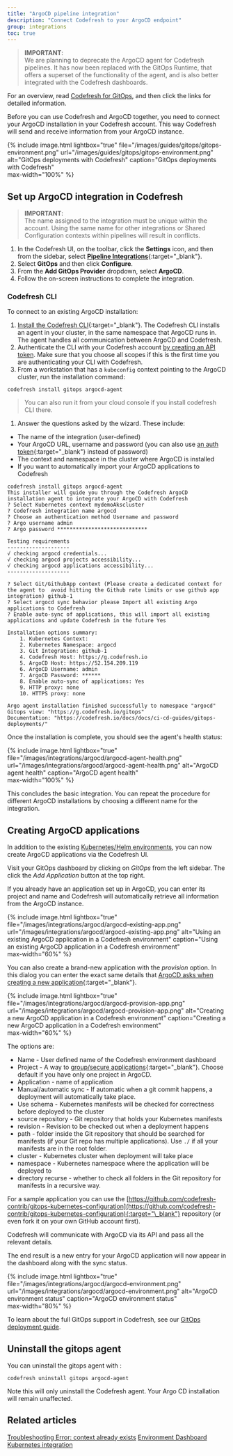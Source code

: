 ```yaml
---
title: "ArgoCD pipeline integration"
description: "Connect Codefresh to your ArgoCD endpoint"
group: integrations
toc: true
---
```


> **IMPORTANT**:  
  We are planning to deprecate the ArgoCD agent for Codefresh pipelines. It has now been replaced with the GitOps Runtime, that offers a superset of the functionality of the agent, and is also better integrated
  with the Codefresh dashboards.  

  For an overview, read [Codefresh for GitOps]({{site.baseurl}}/docs/getting-started/gitops-codefresh/), and then click the links for detailed information.

Before you can use Codefresh and ArgoCD together, you need to connect your ArgoCD installation in your Codefresh account. This way Codefresh will send and receive information from your ArgoCD instance. 

{% include image.html 
  lightbox="true" 
  file="/images/guides/gitops/gitops-environment.png" 
  url="/images/guides/gitops/gitops-environment.png" 
  alt="GitOps deployments with Codefresh"
  caption="GitOps deployments with Codefresh"  
  max-width="100%"
 %}



## Set up ArgoCD integration in Codefresh

>**IMPORTANT**:  
The name assigned to the integration must be unique within the account. Using the same name for other integrations or Shared Configuration contexts within pipelines will result in conflicts.

1. In the Codefresh UI, on the toolbar, click the **Settings** icon, and then from the sidebar, select [**Pipeline Integrations**](https://g.codefresh.io/account-admin/account-conf/integration){:target="\_blank"}. 
1. Select **GitOps** and then click **Configure**.
1. From the **Add GitOps Provider** dropdown, select **ArgoCD**.
1. Follow the on-screen instructions to complete the integration.

### Codefresh CLI 
To connect to an existing ArgoCD installation:
1. [Install the Codefresh CLI](https://codefresh-io.github.io/cli/installation/){:target="\_blank"}.
  The Codefresh CLI installs an agent in your cluster, in the same namespace that ArgoCD runs in. The agent handles all communication between ArgoCD and Codefresh.  
1. Authenticate the CLI with your Codefresh account [by creating an API token]({{site.baseurl}}/docs/integrations/codefresh-api/#authentication-instructions). Make sure that you choose all scopes if this is the first time you are authenticating your CLI with Codefresh.
1. From a workstation that has a `kubeconfig` context pointing to the ArgoCD cluster, run the installation command:

```
codefresh install gitops argocd-agent
```

>You can also run it from your cloud console if you install codefresh CLI there.

1. Answer the questions asked by the wizard. These include:

  * The name of the integration (user-defined)
  * Your ArgoCD URL, username and password (you can also use [an auth token](https://argoproj.github.io/argo-cd/operator-manual/user-management/){:target="\_blank"} instead of password)
  * The context and namespace in the cluster where ArgoCD is installed
  * If you want to automatically import your ArgoCD applications to Codefresh

```
codefresh install gitops argocd-agent
This installer will guide you through the Codefresh ArgoCD installation agent to integrate your ArgoCD with Codefresh
? Select Kubernetes context mydemoAkscluster
? Codefresh integration name argocd
? Choose an authentication method Username and password
? Argo username admin
? Argo password *****************************

Testing requirements
--------------------
√ checking argocd credentials...
√ checking argocd projects accessibility...
√ checking argocd applications accessibility...
--------------------

? Select Git/GithubApp context (Please create a dedicated context for the agent to  avoid hitting the Github rate limits or use github app integration) github-1
? Select argocd sync behavior please Import all existing Argo applications to Codefresh
? Enable auto-sync of applications, this will import all existing applications and update Codefresh in the future Yes

Installation options summary:
    1. Kubernetes Context:
    2. Kubernetes Namespace: argocd
    3. Git Integration: github-1
    4. Codefresh Host: https://g.codefresh.io
    5. ArgoCD Host: https://52.154.209.119
    6. ArgoCD Username: admin
    7. ArgoCD Password: ******
    8. Enable auto-sync of applications: Yes
    9. HTTP proxy: none
    10. HTTPS proxy: none

Argo agent installation finished successfully to namespace "argocd"
Gitops view: "https://g.codefresh.io/gitops"
Documentation: "https://codefresh.io/docs/docs/ci-cd-guides/gitops-deployments/"
```

Once the installation is complete, you should see the agent's health status:

{% include image.html 
  lightbox="true" 
  file="/images/integrations/argocd/argocd-agent-health.png" 
  url="/images/integrations/argocd/argocd-agent-health.png" 
  alt="ArgoCD agent health"
  caption="ArgoCD agent health"  
  max-width="100%"
 %}


This concludes the basic integration. You can repeat the procedure for different ArgoCD installations by choosing a different 
name for the integration.

## Creating ArgoCD applications

<!--- add note that this has been deprecated? -->

In addition to the existing [Kubernetes/Helm environments]({{site.baseurl}}/docs/deployments/kubernetes/environment-dashboard/), you can now create ArgoCD applications via the Codefresh UI.

Visit your GitOps dashboard by clicking on *GitOps* from the left sidebar. The click the *Add Application* button at the top right.

If you already have an application set up in ArgoCD, you can enter its project and name and Codefresh will automatically retrieve all information from the ArgoCD instance.

{% include image.html 
  lightbox="true" 
  file="/images/integrations/argocd/argocd-existing-app.png" 
  url="/images/integrations/argocd/argocd-existing-app.png" 
  alt="Using an existing ArgoCD application in a Codefresh environment"
  caption="Using an existing ArgoCD application in a Codefresh environment"  
  max-width="60%"
 %}

You can also create a brand-new application with the *provision* option. In this dialog you can enter the exact same details that [ArgoCD asks when creating a new application](https://argoproj.github.io/argo-cd/getting_started/#6-create-an-application-from-a-git-repository){:target="\_blank"}.

{% include image.html 
  lightbox="true" 
  file="/images/integrations/argocd/argocd-provision-app.png" 
  url="/images/integrations/argocd/argocd-provision-app.png" 
  alt="Creating a new ArgoCD application in a Codefresh environment"
  caption="Creating a new ArgoCD application in a Codefresh environment"  
  max-width="60%"
 %}

The options are:

* Name - User defined name of the Codefresh environment dashboard
* Project - A way to [group/secure applications](https://argoproj.github.io/argo-cd/user-guide/projects/){:target="\_blank"}. Choose default if you have only one project in ArgoCD.
* Application - name of application 
* Manual/automatic sync - If automatic when a git commit happens, a deployment will automatically take place.
* Use schema - Kubernetes manifests will be checked for correctness before deployed to the cluster
* source repository - Git repository that holds your Kubernetes manifests
* revision - Revision to be checked out when a deployment happens
* path - folder inside the Git repository that should be searched for manifests (if your Git repo has multiple applications). Use `./` if all your manifests are in the root folder.
* cluster - Kubernetes cluster when deployment will take place
* namespace - Kubernetes namespace where the application will be deployed to
* directory recurse - whether to check all folders in the Git repository for manifests in a recursive way.

For a sample application you can use the [https://github.com/codefresh-contrib/gitops-kubernetes-configuration](https://github.com/codefresh-contrib/gitops-kubernetes-configuration){:target="\_blank"} repository (or even fork it on your own GitHub account first).

Codefresh will communicate with ArgoCD via its API and pass all the relevant details.

The end result is a new entry for your ArgoCD application will now appear in the dashboard along with the sync status.

{% include image.html 
  lightbox="true" 
  file="/images/integrations/argocd/argocd-environment.png" 
  url="/images/integrations/argocd/argocd-environment.png" 
  alt="ArgoCD environment status"
  caption="ArgoCD environment status"  
  max-width="80%"
 %}

To learn about the full GitOps support in Codefresh, see our [GitOps deployment guide]({{site.baseurl}}/docs/ci-cd-guides/gitops-deployments/).

## Uninstall the gitops agent

You can uninstall the gitops agent with :

```
codefresh uninstall gitops argocd-agent
```

Note this will only uninstall the Codefresh agent. Your Argo CD installation
will remain unaffected.

## Related articles
[Troubleshooting Error: context already exists]({{site.baseurl}}/docs/kb/articles/error-context-already-exists/) 
[Environment Dashboard]({{site.baseurl}}/docs/deployments/kubernetes/environment-dashboard/)  
[Kubernetes integration]({{site.baseurl}}/docs/integrations/kubernetes/)  




